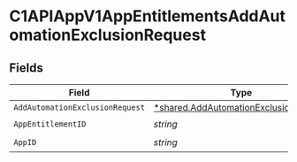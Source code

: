 # C1APIAppV1AppEntitlementsAddAutomationExclusionRequest


## Fields

| Field                                                                                                | Type                                                                                                 | Required                                                                                             | Description                                                                                          |
| ---------------------------------------------------------------------------------------------------- | ---------------------------------------------------------------------------------------------------- | ---------------------------------------------------------------------------------------------------- | ---------------------------------------------------------------------------------------------------- |
| `AddAutomationExclusionRequest`                                                                      | [*shared.AddAutomationExclusionRequest](../../../pkg/models/shared/addautomationexclusionrequest.md) | :heavy_minus_sign:                                                                                   | N/A                                                                                                  |
| `AppEntitlementID`                                                                                   | *string*                                                                                             | :heavy_check_mark:                                                                                   | N/A                                                                                                  |
| `AppID`                                                                                              | *string*                                                                                             | :heavy_check_mark:                                                                                   | N/A                                                                                                  |